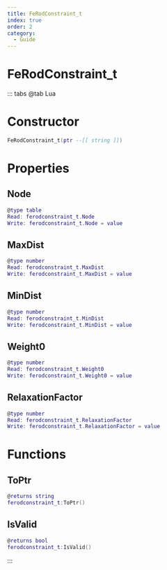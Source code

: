```yaml
---
title: FeRodConstraint_t
index: true
order: 2
category:
  - Guide
---
```


# FeRodConstraint_t

::: tabs
@tab Lua
# Constructor
```lua
FeRodConstraint_t(ptr --[[ string ]])
```
# Properties
## Node 
```lua
@type table
Read: ferodconstraint_t.Node
Write: ferodconstraint_t.Node = value
```
## MaxDist 
```lua
@type number
Read: ferodconstraint_t.MaxDist
Write: ferodconstraint_t.MaxDist = value
```
## MinDist 
```lua
@type number
Read: ferodconstraint_t.MinDist
Write: ferodconstraint_t.MinDist = value
```
## Weight0 
```lua
@type number
Read: ferodconstraint_t.Weight0
Write: ferodconstraint_t.Weight0 = value
```
## RelaxationFactor 
```lua
@type number
Read: ferodconstraint_t.RelaxationFactor
Write: ferodconstraint_t.RelaxationFactor = value
```
# Functions
## ToPtr
```lua
@returns string
ferodconstraint_t:ToPtr()
```
## IsValid
```lua
@returns bool
ferodconstraint_t:IsValid()
```

:::